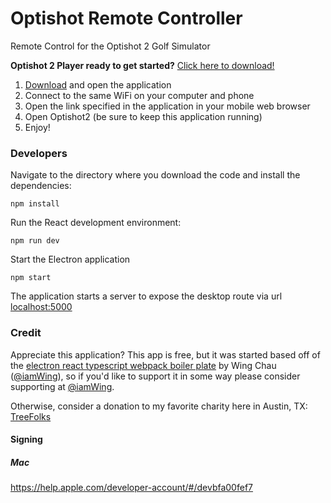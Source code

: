 # Optishot Remote Controller

Remote Control for the Optishot 2 Golf Simulator

**Optishot 2 Player ready to get started?** [Click here to download!](https://treefolks.org)

1. [Download](https://treefolks.org) and open the application
2. Connect to the same WiFi on your computer and phone
3. Open the link specified in the application in your mobile web browser
4. Open Optishot2 (be sure to keep this application running)
5. Enjoy!

### Developers

Navigate to the directory where you download the code and install the dependencies:

```
npm install
```

Run the React development environment:

```
npm run dev
```

Start the Electron application

```
npm start
```

The application starts a server to expose the desktop route via url [localhost:5000](http://localhost:5000)

### Credit

Appreciate this application? This app is free, but it was started based off of the [electron react typescript webpack boiler plate](https://github.com/Devtography/electron-react-typescript-webpack-boilerplate#readme) by Wing Chau ([@iamWing](https://github.com/iamWing)), so if you'd like to support it in some way please consider supporting at [@iamWing](https://github.com/sponsors/iamWing).

Otherwise, consider a donation to my favorite charity here in Austin, TX: [TreeFolks](https://treefolks.org)

#### Signing

##### Mac

https://help.apple.com/developer-account/#/devbfa00fef7
